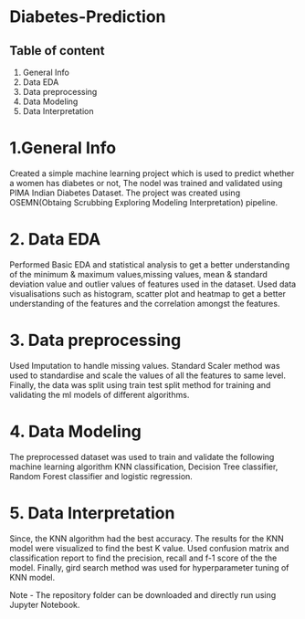 # Diabetes-Prediction
## Table of content
1. General Info
2. Data EDA
3. Data preprocessing
4. Data Modeling
5. Data Interpretation

# 1.General Info
Created a simple machine learning project which is used to predict whether a women has diabetes or not, The nodel was trained and validated  using PIMA Indian Diabetes Dataset. The project was created using OSEMN(Obtaing Scrubbing Exploring Modeling Interpretation) pipeline.

# 2. Data EDA
Performed Basic EDA and statistical analysis to get a better understanding of the minimum & maximum values,missing values, mean & standard deviation value and outlier values of features used in the dataset. Used data visualisations such as histogram, scatter plot and heatmap to get a better understanding of the features and the correlation amongst the features.

# 3. Data preprocessing
Used Imputation to handle missing values. Standard Scaler method was used to standardise and scale the values of all the features to same level. Finally, the data was split using train test split method for training and validating the ml models of different algorithms.

# 4. Data Modeling 
The preprocessed dataset was used to train and validate the following machine learning algorithm KNN classification, Decision Tree classifier, Random Forest classifier and logistic regression.

# 5. Data Interpretation
Since, the KNN algorithm had the best accuracy. The results for the KNN model were visualized to find the best K value. Used confusion matrix and classification report to find the precision, recall and f-1 score of the  the model. Finally, gird search method was used for hyperparameter tuning of KNN model.



Note - The repository folder can be downloaded and directly run using Jupyter Notebook.
